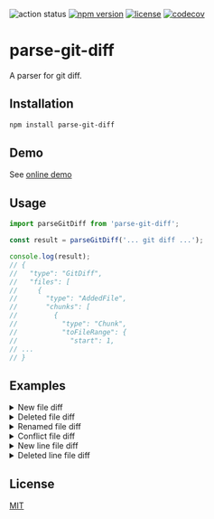 ![action status](https://github.com/yeonjuan/parse-git-diff/actions/workflows/main.yml/badge.svg?branch=main)
[![npm version](https://badge.fury.io/js/parse-git-diff.svg)](https://www.npmjs.com/package/parse-git-diff)
[![license](https://img.shields.io/badge/License-MIT-yellow.svg)](./LICENSE)
[![codecov](https://codecov.io/gh/yeonjuan/parse-git-diff/branch/main/graph/badge.svg?token=J1FUY9P07I)](https://codecov.io/gh/yeonjuan/parse-git-diff)

# parse-git-diff

A parser for git diff.

## Installation

```bash
npm install parse-git-diff
```

## Demo

See [online demo](https://yeonjuan.github.io/parse-git-diff/)

## Usage

```js
import parseGitDiff from 'parse-git-diff';

const result = parseGitDiff('... git diff ...');

console.log(result);
// {
//   "type": "GitDiff",
//   "files": [
//     {
//       "type": "AddedFile",
//       "chunks": [
//         {
//           "type": "Chunk",
//           "toFileRange": {
//             "start": 1,
// ...
// }
```

## Examples

<details>
<summary> New file diff </summary>

### Input

<!-- start:new-file-input -->

```diff
diff --git a/newfile.md b/newfile.md
new file mode 100644
index 0000000..aa39060
--- /dev/null
+++ b/newfile.md
@@ -0,0 +1 @@
+newfile
```

<!-- end:new-file-input -->

### Output

<!-- start:new-file-output -->

```json
{
  "type": "GitDiff",
  "files": [
    {
      "type": "AddedFile",
      "chunks": [
        {
          "type": "Chunk",
          "toFileRange": {
            "start": 1,
            "lines": 1
          },
          "fromFileRange": {
            "start": 0,
            "lines": 0
          },
          "changes": [
            {
              "type": "AddedLine",
              "lineAfter": 1,
              "content": "newfile"
            }
          ]
        }
      ],
      "path": "newfile.md"
    }
  ]
}
```

<!-- end:new-file-output -->

</details>

<details>
<summary> Deleted file diff </summary>

### Input

<!-- start:deleted-file-input -->

```diff
diff --git a/newfile.md b/newfile.md
deleted file mode 100644
index aa39060..0000000
--- a/newfile.md
+++ /dev/null
@@ -1 +0,0 @@
-newfile
```

<!-- end:deleted-file-input -->

### Output

<!-- start:deleted-file-output -->

```json
{
  "type": "GitDiff",
  "files": [
    {
      "type": "DeletedFile",
      "chunks": [
        {
          "type": "Chunk",
          "toFileRange": {
            "start": 0,
            "lines": 0
          },
          "fromFileRange": {
            "start": 1,
            "lines": 1
          },
          "changes": [
            {
              "type": "DeletedLine",
              "lineBefore": 1,
              "content": "newfile"
            }
          ]
        }
      ],
      "path": "newfile.md"
    }
  ]
}
```

<!-- end:deleted-file-output -->

</details>

<details>
<summary> Renamed file diff </summary>

### Input

<!-- start:renamed-file-input -->

```diff
diff --git a/newfile.md b/rename.md
similarity index 100%
rename from newfile.md
rename to rename.md
```

<!-- end:renamed-file-input -->

### Output

<!-- start:renamed-file-output -->

```json
{
  "type": "GitDiff",
  "files": [
    {
      "type": "RenamedFile",
      "pathAfter": "rename.md",
      "pathBefore": "newfile.md",
      "chunks": []
    }
  ]
}
```

<!-- end:renamed-file-output -->

</details>

<details>
<summary> Conflict file diff </summary>

### Input

<!-- start:conflict-file-input -->

```diff
diff --cc README.md
index 2445f65,f4b8569..0000000
--- a/README.md
+++ b/README.md
@@@ -8,7 -8,7 +8,11 @@@
  npm install parse-git-diff


++<<<<<<< HEAD
 +## a
++=======
+ ## b
++>>>>>>> branch-b

  - [demo](https://yeonjuan.github.io/parse-git-diff/)


```

<!-- end:conflict-file-input -->

### Output

<!-- start:conflict-file-output -->

```json
{
  "type": "GitDiff",
  "files": [
    {
      "type": "ChangedFile",
      "chunks": [
        {
          "type": "CombinedChunk",
          "fromFileRangeA": {
            "start": 8,
            "lines": 7
          },
          "fromFileRangeB": {
            "start": 8,
            "lines": 7
          },
          "toFileRange": {
            "start": 8,
            "lines": 11
          },
          "changes": [
            {
              "type": "UnchangedLine",
              "lineBefore": 8,
              "lineAfter": 8,
              "content": " npm install parse-git-diff"
            },
            {
              "type": "UnchangedLine",
              "lineBefore": 9,
              "lineAfter": 9,
              "content": " "
            },
            {
              "type": "UnchangedLine",
              "lineBefore": 10,
              "lineAfter": 10,
              "content": " "
            },
            {
              "type": "AddedLine",
              "lineAfter": 11,
              "content": "+<<<<<<< HEAD"
            },
            {
              "type": "UnchangedLine",
              "lineBefore": 11,
              "lineAfter": 12,
              "content": "+## a"
            },
            {
              "type": "AddedLine",
              "lineAfter": 13,
              "content": "+======="
            },
            {
              "type": "AddedLine",
              "lineAfter": 14,
              "content": " ## b"
            },
            {
              "type": "AddedLine",
              "lineAfter": 15,
              "content": "+>>>>>>> branch-b"
            },
            {
              "type": "UnchangedLine",
              "lineBefore": 12,
              "lineAfter": 16,
              "content": " "
            },
            {
              "type": "UnchangedLine",
              "lineBefore": 13,
              "lineAfter": 17,
              "content": " - [demo](https://yeonjuan.github.io/parse-git-diff/)"
            },
            {
              "type": "UnchangedLine",
              "lineBefore": 14,
              "lineAfter": 18,
              "content": " "
            },
            {
              "type": "UnchangedLine",
              "lineBefore": 15,
              "lineAfter": 19,
              "content": " "
            }
          ]
        }
      ],
      "path": "README.md"
    }
  ]
}
```

<!-- end:conflict-file-output -->

</details>

<details>
<summary> New line file diff </summary>

### Input

<!-- start:new-line-input -->

```diff
diff --git a/rename.md b/rename.md
index aa39060..0e05564 100644
--- a/rename.md
+++ b/rename.md
@@ -1 +1,2 @@
 newfile
+newline
```

<!-- end:new-line-input -->

### Output

<!-- start:new-line-output -->

```json
{
  "type": "GitDiff",
  "files": [
    {
      "type": "ChangedFile",
      "chunks": [
        {
          "type": "Chunk",
          "toFileRange": {
            "start": 1,
            "lines": 2
          },
          "fromFileRange": {
            "start": 1,
            "lines": 1
          },
          "changes": [
            {
              "type": "UnchangedLine",
              "lineBefore": 1,
              "lineAfter": 1,
              "content": "newfile"
            },
            {
              "type": "AddedLine",
              "lineAfter": 2,
              "content": "newline"
            }
          ]
        }
      ],
      "path": "rename.md"
    }
  ]
}
```

<!-- end:new-line-output -->

</details>

<details>
<summary> Deleted line file diff </summary>

### Input

<!-- start:deleted-line-input -->

```diff
diff --git a/rename.md b/rename.md
index 0e05564..aa39060 100644
--- a/rename.md
+++ b/rename.md
@@ -1,2 +1 @@
 newfile
-newline
```

<!-- end:deleted-line-input -->

### Output

<!-- start:deleted-line-output -->

```json
{
  "type": "GitDiff",
  "files": [
    {
      "type": "ChangedFile",
      "chunks": [
        {
          "type": "Chunk",
          "toFileRange": {
            "start": 1,
            "lines": 1
          },
          "fromFileRange": {
            "start": 1,
            "lines": 2
          },
          "changes": [
            {
              "type": "UnchangedLine",
              "lineBefore": 1,
              "lineAfter": 1,
              "content": "newfile"
            },
            {
              "type": "DeletedLine",
              "lineBefore": 2,
              "content": "newline"
            }
          ]
        }
      ],
      "path": "rename.md"
    }
  ]
}
```

<!-- end:deleted-line-output -->

</details>

## License

[MIT](./LICENSE)
